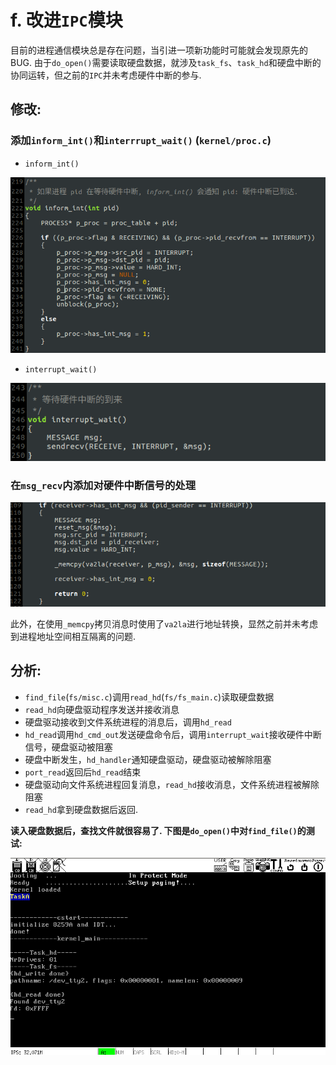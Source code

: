 # f. 改进`IPC`模块
目前的进程通信模块总是存在问题，当引进一项新功能时可能就会发现原先的BUG. 由于`do_open()`需要读取硬盘数据，就涉及`task_fs`、`task_hd`和硬盘中断的协同运转，但之前的`IPC`并未考虑硬件中断的参与.

## 修改:
### 添加`inform_int()`和`interrrupt_wait()` (`kernel/proc.c`)
- `inform_int()`

![inform_int](screenshot/inform_int.png)

- `interrupt_wait()`

![interrupt_wait](screenshot/interrupt_wait.png)

### 在`msg_recv`内添加对硬件中断信号的处理
![msg_recv](screenshot/msg_recv.png)

此外，在使用`_memcpy`拷贝消息时使用了`va2la`进行地址转换，显然之前并未考虑到进程地址空间相互隔离的问题.

## 分析:
- `find_file`(`fs/misc.c`)调用`read_hd`(`fs/fs_main.c`)读取硬盘数据
- `read_hd`向硬盘驱动程序发送并接收消息
- 硬盘驱动接收到文件系统进程的消息后，调用`hd_read`
- `hd_read`调用`hd_cmd_out`发送硬盘命令后，调用`interrupt_wait`接收硬件中断信号，硬盘驱动被阻塞
- 硬盘中断发生，`hd_handler`通知硬盘驱动，硬盘驱动被解除阻塞
- `port_read`返回后`hd_read`结束
- 硬盘驱动向文件系统进程回复消息，`read_hd`接收消息，文件系统进程被解除阻塞
- `read_hd`拿到硬盘数据后返回.

**读入硬盘数据后，查找文件就很容易了. 下图是`do_open()`中对`find_file()`的测试:**

![f](screenshot/f.png)